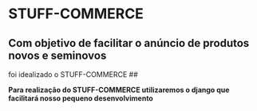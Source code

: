 # STUFF-COMMERCE
## Com objetivo de facilitar o anúncio de produtos novos e seminovos 
foi idealizado o STUFF-COMMERCE ##

**Para realização do STUFF-COMMERCE utilizaremos o django que facilitará nosso pequeno desenvolvimento**
